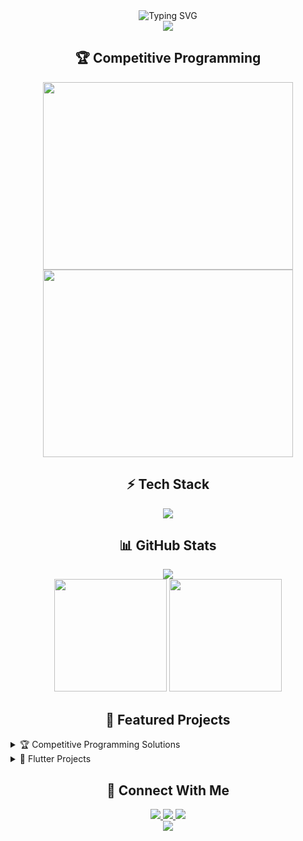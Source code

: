 <div align="center">
  <img src="https://readme-typing-svg.demolab.com?font=Fira+Code&weight=600&size=28&duration=4000&pause=1000&color=6AD3F7&center=true&vCenter=true&random=false&width=435&lines=Hi+%F0%9F%91%8B+I'm+Salman+Farid;Competitive+Programmer;Flutter+Developer" alt="Typing SVG" />
</div>

<div align="center">
  <img src="https://github-readme-streak-stats.herokuapp.com/?user=Salman-Farid&theme=tokyonight" />
</div>

<h2 align="center">🏆 Competitive Programming</h2>
<div align="center">
  <a href="https://codeforces.com/profile/salman_farid">
    <img height="300" width="400" src="https://codeforces-readme-stats.vercel.app/api/card?username=salman_farid&theme=tokyonight" />
  </a>
  <a href="https://leetcode.com/salman_farid/">
    <img height="300" width="400" src="https://leetcard.jacoblin.cool/salman_farid?theme=dark&font=Sura" />
  </a>
</div>

<h2 align="center">⚡ Tech Stack</h2>
<div align="center">
  <img src="https://skillicons.dev/icons?i=cpp,java,python,flutter,dart,firebase,git,github&theme=dark" />
</div>

<h2 align="center">📊 GitHub Stats</h2>
<div align="center">
  <img src="https://github-profile-trophy.vercel.app/?username=Salman-Farid&theme=tokyonight&no-frame=false&no-bg=true&margin-w=4" />
</div>

<div align="center">
  <img height="180em" src="https://github-readme-stats.vercel.app/api?username=Salman-Farid&show_icons=true&theme=tokyonight&include_all_commits=true&count_private=true"/>
  <img height="180em" src="https://github-readme-stats.vercel.app/api/top-langs/?username=Salman-Farid&layout=compact&langs_count=7&theme=tokyonight"/>
</div>

<h2 align="center">🌟 Featured Projects</h2>

<details>
<summary>🏆 Competitive Programming Solutions</summary>
<br>

- [CodeForces Solutions](https://github.com/Salman-Farid/CodeForces-Solutions)
  - 500+ problems solved
  - Implementation of complex algorithms
  - Detailed explanations and approaches
  
- [LeetCode Solutions](https://github.com/Salman-Farid/LeetCode-Solutions)
  - 300+ problems solved
  - Optimized solutions with time/space complexity analysis
  - Various problem-solving techniques
</details>

<details>
<summary>📱 Flutter Projects</summary>
<br>

- [Fitness Tracker](https://github.com/Salman-Farid/fitness-tracker)
  - Real-time workout tracking
  - Custom animation implementations
  - Firebase integration
  
- [Smart Assistant](https://github.com/Salman-Farid/smart-assistant)
  - AI-powered chatbot
  - Voice recognition
  - Beautiful UI with custom animations
</details>

<h2 align="center">🤝 Connect With Me</h2>
<div align="center">
  <a href="mailto:salman.f.rahman@g.bracu.ac.bd">
    <img src="https://img.shields.io/badge/Gmail-D14836?style=for-the-badge&logo=gmail&logoColor=white">
  </a>
  <a href="https://www.linkedin.com/in/salman-farid/">
    <img src="https://img.shields.io/badge/LinkedIn-0077B5?style=for-the-badge&logo=linkedin&logoColor=white">
  </a>
  <a href="https://codeforces.com/profile/salman_farid">
    <img src="https://img.shields.io/badge/Codeforces-445f9d?style=for-the-badge&logo=Codeforces&logoColor=white">
  </a>
</div>

<div align="center">
  <img src="https://github.com/Salman-Farid/Salman-Farid/blob/output/github-contribution-grid-snake-dark.svg" />
</div>
